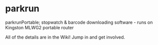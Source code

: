 # parkrun
parkrunPortable; stopwatch &amp; barcode downloading software - runs on Kingston MLWG2 portable router


All of the details are in the Wiki! Jump in and get involved.
